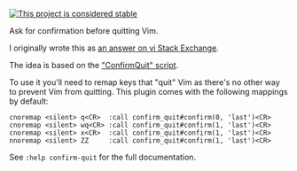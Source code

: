 [![This project is considered stable](https://img.shields.io/badge/Status-stable-green.svg)](https://arp242.net/status/stable)

Ask for confirmation before quitting Vim.

I originally wrote this as [an answer on vi Stack
Exchange](http://vi.stackexchange.com/a/3712/51).

The idea is based on the ["ConfirmQuit"
script](http://www.vim.org/scripts/script.php?script_id=1072).

To use it you'll need to remap keys that "quit" Vim as there's no other way to
prevent Vim from quitting. This plugin comes with the following mappings by
default:

    cnoremap <silent> q<CR>  :call confirm_quit#confirm(0, 'last')<CR>
    cnoremap <silent> wq<CR> :call confirm_quit#confirm(1, 'last')<CR>
    cnoremap <silent> x<CR>  :call confirm_quit#confirm(1, 'last')<CR>
    nnoremap <silent> ZZ     :call confirm_quit#confirm(1, 'last')<CR>

See `:help confirm-quit` for the full documentation.

